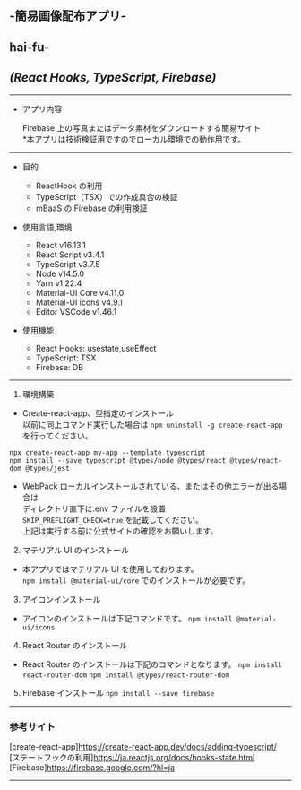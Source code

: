 ## -簡易画像配布アプリ-

## hai-fu-

## _(React Hooks, TypeScript, Firebase)_

---

- アプリ内容

  Firebase 上の写真またはデータ素材をダウンロードする簡易サイト<br> \*本アプリは技術検証用ですのでローカル環境での動作用です。

---

- 目的

  - ReactHook の利用
  - TypeScript（TSX）での作成具合の検証
  - mBaaS の Firebase の利用検証

- 使用言語,環境

  - React v16.13.1
  - React Script v3.4.1
  - TypeScript v3.7.5
  - Node v14.5.0
  - Yarn v1.22.4
  - Material-UI Core v4.11.0
  - Material-UI icons v4.9.1
  - Editor VSCode v1.46.1

- 使用機能

  - React Hooks: usestate,useEffect
  - TypeScript: TSX
  - Firebase: DB

---

1. 環境構築

- Create-react-app、型指定のインストール<br>
  以前に同上コマンド実行した場合は `npm uninstall -g create-react-app` を行ってください。

```
npx create-react-app my-app --template typescript
npm install --save typescript @types/node @types/react @types/react-dom @types/jest
```

- WebPack ローカルインストールされている、またはその他エラーが出る場合は<br>
  ディレクトリ直下に.env ファイルを設置<br>
  `SKIP_PREFLIGHT_CHECK=true` を記載してください。<br>
  上記は実行する前に公式サイトの確認をお願いします。<br>

2. マテリアル UI のインストール

- 本アプリではマテリアル UI を使用しております。<br>
  `npm install @material-ui/core` でのインストールが必要です。

3. アイコンインストール

- アイコンのインストールは下記コマンドです。
  `npm install @material-ui/icons`

4. React Router のインストール

- React Router のインストールは下記のコマンドとなります。
  `npm install react-router-dom`
  `npm install @types/react-router-dom`

5. Firebase インストール
   `npm install --save firebase`

---

### 参考サイト

[create-react-app]https://create-react-app.dev/docs/adding-typescript/<br>
[ステートフックの利用]https://ja.reactjs.org/docs/hooks-state.html<br>
[Firebase]https://firebase.google.com/?hl=ja

---
